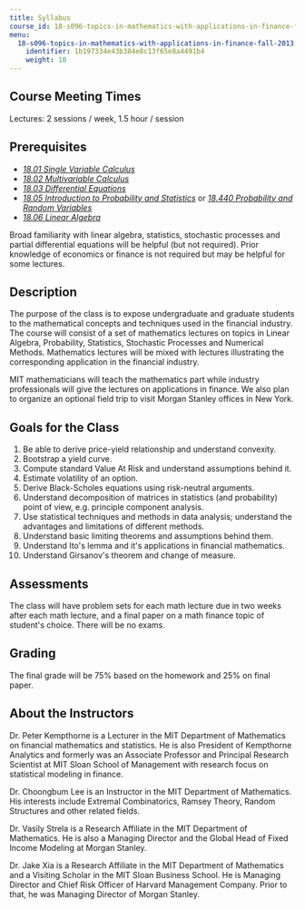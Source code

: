 ```yaml
---
title: Syllabus
course_id: 18-s096-topics-in-mathematics-with-applications-in-finance-fall-2013
menu:
  18-s096-topics-in-mathematics-with-applications-in-finance-fall-2013:
    identifier: 1b197334e43b384e8c13f65e8a4491b4
    weight: 10
---
```

Course Meeting Times
--------------------

Lectures: 2 sessions / week, 1.5 hour / session

Prerequisites
-------------

*   [_18.01 Single Variable Calculus_](http://ocw2.mit.edu/courses/mathematics/18-01-single-variable-calculus-fall-2006)
*   [_18.02 Multivariable Calculus_](http://ocw2.mit.edu/courses/mathematics/18-02-multivariable-calculus-fall-2007)
*   [_18.03 Differential Equations_](http://ocw2.mit.edu/courses/mathematics/18-03-differential-equations-spring-2010)
*   [_18.05 Introduction to Probability and Statistics_](http://ocw2.mit.edu/courses/mathematics/18-05-introduction-to-probability-and-statistics-spring-2014) or [_18.440 Probability and Random Variables_](/courses/mathematics/18-440-probability-and-random-variables-spring-2014)
*   [_18.06 Linear Algebra_](http://ocw2.mit.edu/courses/mathematics/18-06-linear-algebra-spring-2010)

Broad familiarity with linear algebra, statistics, stochastic processes and partial differential equations will be helpful (but not required). Prior knowledge of economics or finance is not required but may be helpful for some lectures.

Description
-----------

The purpose of the class is to expose undergraduate and graduate students to the mathematical concepts and techniques used in the financial industry. The course will consist of a set of mathematics lectures on topics in Linear Algebra, Probability, Statistics, Stochastic Processes and Numerical Methods. Mathematics lectures will be mixed with lectures illustrating the corresponding application in the financial industry.

MIT mathematicians will teach the mathematics part while industry professionals will give the lectures on applications in finance. We also plan to organize an optional field trip to visit Morgan Stanley offices in New York.

Goals for the Class
-------------------

1.  Be able to derive price-yield relationship and understand convexity.
2.  Bootstrap a yield curve.
3.  Compute standard Value At Risk and understand assumptions behind it.
4.  Estimate volatility of an option.
5.  Derive Black-Scholes equations using risk-neutral arguments.
6.  Understand decomposition of matrices in statistics (and probability) point of view, e.g. principle component analysis.
7.  Use statistical techniques and methods in data analysis; understand the advantages and limitations of different methods.
8.  Understand basic limiting theorems and assumptions behind them.
9.  Understand Ito's lemma and it's applications in financial mathematics.
10.  Understand Girsanov's theorem and change of measure.

Assessments
-----------

The class will have problem sets for each math lecture due in two weeks after each math lecture, and a final paper on a math finance topic of student's choice. There will be no exams.

Grading
-------

The final grade will be 75% based on the homework and 25% on final paper.

About the Instructors
---------------------

Dr. Peter Kempthorne is a Lecturer in the MIT Department of Mathematics on financial mathematics and statistics. He is also President of Kempthorne Analytics and formerly was an Associate Professor and Principal Research Scientist at MIT Sloan School of Management with research focus on statistical modeling in finance.

Dr. Choongbum Lee is an Instructor in the MIT Department of Mathematics. His interests include Extremal Combinatorics, Ramsey Theory, Random Structures and other related fields.

Dr. Vasily Strela is a Research Affiliate in the MIT Department of Mathematics. He is also a Managing Director and the Global Head of Fixed Income Modeling at Morgan Stanley.

Dr. Jake Xia is a Research Affiliate in the MIT Department of Mathematics and a Visiting Scholar in the MIT Sloan Business School. He is Managing Director and Chief Risk Officer of Harvard Management Company. Prior to that, he was Managing Director of Morgan Stanley.
